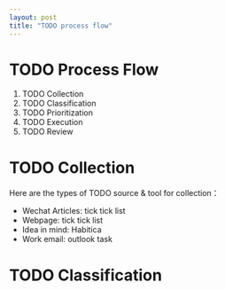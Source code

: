 ```yaml
---
layout: post
title: "TODO process flow"
---
```


# TODO Process Flow

1. TODO Collection
2. TODO Classification
3. TODO Prioritization
4. TODO Execution
5. TODO Review

# TODO Collection

Here are the types of TODO source & tool for collection：
- Wechat Articles: tick tick list
- Webpage: tick tick list
- Idea in mind: Habitica
- Work email: outlook task

# TODO Classification

